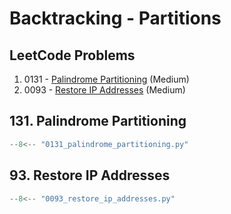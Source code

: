 # Backtracking - Partitions

## LeetCode Problems

1. 0131 - [Palindrome Partitioning](https://leetcode.com/problems/palindrome-partitioning/) (Medium)
2. 0093 - [Restore IP Addresses](https://leetcode.com/problems/restore-ip-addresses/) (Medium)

## 131. Palindrome Partitioning

```python
--8<-- "0131_palindrome_partitioning.py"
```

## 93. Restore IP Addresses

```python
--8<-- "0093_restore_ip_addresses.py"
```
